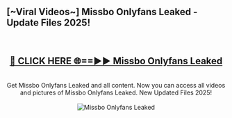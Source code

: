 <h2>[~Viral Videos~] Missbo Onlyfans Leaked - Update Files 2025!</h2>
<br>
<div align="center">
<h2><a href="https://betterlinks.top/A2PfLJ" rel="nofollow">🔴 CLICK HERE 🌐==►► Missbo Onlyfans Leaked</a></h2>
<br>
Get Missbo Onlyfans Leaked and all content. Now you can access all videos and pictures of Missbo Onlyfans Leaked. New Updated Files 2025!
<br>
<br>
<a href="https://betterlinks.top/A2PfLJ" rel="nofollow" data-target="animated-image.originalLink"><img src="https://i.ibb.co.com/WyWwxjT/player-gif2.gif" alt="Missbo Onlyfans Leaked" style="max-width: 100%; display: inline-block;" data-target="animated-image.originalImage"></a>
</div>
<br>
